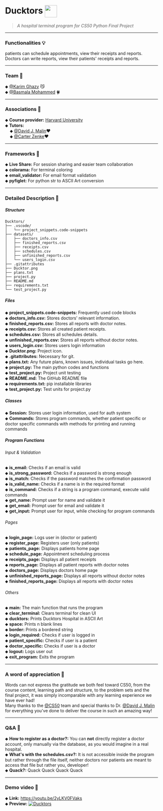 # Ducktors <image src="Ducktor.png" width="40" valign="middle">
> _A hospital terminal program for CS50 Python Final Project_
<!-- ![A rubber duck with surgery hat](Ducktor.png) -->


---
### Functionalities 💡

patients can schedule appointments, view their receipts and reports.  
Doctors can write reports, view their patients' receipts and reports.

---
### Team 👥

⬥ [@Karim Ghazy](https://github.com/Karimskee) 😼  
⬥ [@Basmala Mohammed](https://github.com/basmalaaaaaaa) 🍀

---
### Associations 🔗

⬥ **Course provider:** [Harvard University](https://cs50.harvard.edu/python/)  
⬥ **Tutors:**  
&nbsp;&nbsp;&nbsp;&nbsp;⬥ [@David J. Malin](https://github.com/dmalan)❤️  
&nbsp;&nbsp;&nbsp;&nbsp;⬥ [@Carter Zenke](https://github.com/CarterZenke)❤️

---
### Frameworks 🧰

⬥ **Live Share:** For session sharing and easier team collaboration  
⬥ **colorama:** For terminal coloring  
⬥ **email_validator:** For email format validation  
⬥ **pyfiglet:** For python str to ASCII Art conversion

---
### Detailed Description 📝

##### Structure
```
Ducktors/
├── .vscode/
│   └── project_snippets.code-snippets
├── datasets/
│   ├── doctors_info.csv
│   ├── finished_reports.csv
│   ├── receipts.csv
│   ├── schedules.csv
│   ├── unfinished_reports.csv
│   └── users_login.csv
├── .gitattributes
├── Ducktor.png
├── plans.txt
├── project.py
├── README.md
├── requirements.txt
└── test_project.py
```

##### Files
⬥ **project_snippets.code-snippets:** Frequently used code blocks  
⬥ **doctors_info.csv:** Stores doctors' relevant information.  
⬥ **finished_reports.csv:** Stores all reports with doctor notes.  
⬥ **receipts.csv:** Stores all created patient receipts.  
⬥ **schedules.csv:** Stores all schedules details.  
⬥ **unfinished_reports.csv:** Stores all reports without doctor notes.  
⬥ **users_login.csv:** Stores users login information  
⬥ **Ducktor.png:** Project icon.  
⬥ **.gitattributes:** Necessary for git.  
⬥ **plans.txt:** Any future plans, known issues, individual tasks go here.  
⬥ **project.py:** The main python codes and functions  
⬥ **test_project.py:** Project unit testing  
⬥ **README.md:** The GitHub README file  
⬥ **requirements.txt:** pip installable libraries  
⬥ **test_project.py:** Test units for project.py

##### Classes
⬥ **Session:** Stores user login information, used for auth system  
⬥ **Commands:** Stores program commands, whether patient specific or doctor specific commands with methods for printing and running commands

##### Program Functions

###### Input & Validation
⬥ **is_email:** Checks if an email is valid  
⬥ **is_strong_password:** Checks if a password is strong enough  
⬥ **is_match:** Checks if the password matches the confirmation password  
⬥ **is_valid_name:** Checks if a name is in the required format  
⬥ **is_command:** Checks if a string is a program command, execute valid commands  
⬥ **get_name:** Prompt user for name and validate it  
⬥ **get_email:** Prompt user for email and validate it  
⬥ **get_input:** Prompt user for input, while checking for program commands

###### Pages
⬥ **login_page:** Logs user in (doctor or patient)  
⬥ **register_page:** Registers user (only patients)  
⬥ **patients_page:** Displays patients home page  
⬥ **schedule_page:** Appointment scheduling process  
⬥ **receipts_page:** Displays all patient receipts  
⬥ **reports_page:** Displays all patient reports with doctor notes  
⬥ **doctors_page:** Displays doctors home page  
⬥ **unfinished_reports_page:** Displays all reports without doctor notes  
⬥ **finished_reports_page:** Displays all reports with doctor notes

###### Others
⬥ **main:** The main function that runs the program  
⬥ **clear_terminal:** Clears terminal for clean UI  
⬥ **ducktors:** Prints Ducktors Hospital in ASCII Art  
⬥ **space:** Prints n blank lines  
⬥ **border:** Prints a bordered string  
⬥ **login_required:** Checks if user is logged in  
⬥ **patient_specific:** Checks if user is a patient  
⬥ **doctor_specific:** Checks if user is a doctor  
⬥ **logout:** Logs user out  
⬥ **exit_program:** Exits the program

---
### A word of appreciation 🌹

Words can not express the gratitude we both feel toward CS50, from the course content, learning path and structure, to the problem sets and the final project, it was simply incomparable with any learning experience we have ever had!  
Many thanks to the [@CS50](https://github.com/cs50) team and special thanks to Dr. [@David J. Malin](https://github.com/dmalan) for everything you've done to deliver the course in such an amazing way!


---
### Q&A 🤔
⬥ **How to register as a doctor?:** You can **not** directly register a doctor account, only manually via the database, as you would imagine in a real hospital.  
⬥ **What's with the schedules.csv?:** It is not accessible inside the program but rather through the file itself, neither doctors nor patients are meant to access that file but rather you, developer!  
⬥ **Quack?:** Quack Quack Quack Quack

---
### Demo video 🎥
⬥ **Link:** https://youtu.be/2yLKV0FVaks  
⬥ **Preview:**
[![Ducktors](https://img.youtube.com/vi/2yLKV0FVaks/maxresdefault.jpg)](https://youtu.be/2yLKV0FVaks)
